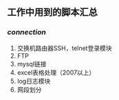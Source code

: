 ## 工作中用到的脚本汇总
### *connection*
1. 交换机路由器SSH，telnet登录模块
2. FTP
3. mysql链接
4. excel表格处理（2007以上）
5. log日志模块
6. 网段划分
